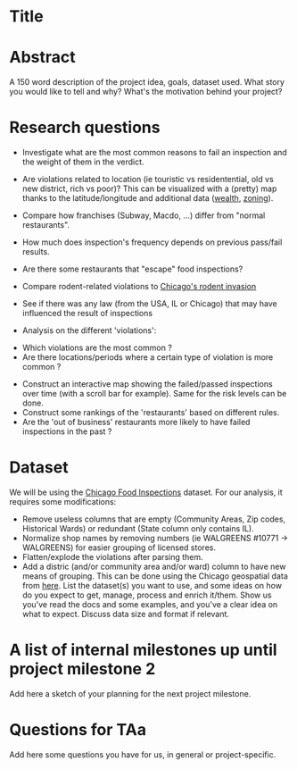 # Title

# Abstract
A 150 word description of the project idea, goals, dataset used. What story you would like to tell and why? What's the motivation behind your project?

# Research questions

* Investigate what are the most common reasons to fail an inspection and the weight of them in the verdict.
* Are violations related to location (ie touristic vs residentential, old vs new district, rich vs poor)? This can be visualized with a (pretty) map thanks to the latitude/longitude and additional data ([wealth](https://www.chicagobusiness.com/static/section/chicagos-wealth-divide.html), [zoning](https://gisapps.chicago.gov/ZoningMapWeb/?liab=1&config=zoning)).
* Compare how franchises (Subway, Macdo, ...) differ from "normal restaurants".
* How much does inspection's frequency depends on previous pass/fail results.
* Are there some restaurants that "escape" food inspections?
* Compare rodent-related violations to [Chicago's rodent invasion](https://southsideweekly.com/i-smell-a-rat/)
* See if there was any law (from the USA, IL or Chicago) that may have influenced the result of inspections

* Analysis on the different 'violations':
- Which violations are the most common ?
- Are there locations/periods where a certain type of violation is more common ?

* Construct an interactive map showing the failed/passed inspections over time (with a scroll bar for example). Same for the risk levels can be done.
* Construct some rankings of the 'restaurants' based on different rules.
* Are the 'out of business' restaurants more likely to have failed inspections in the past ?

# Dataset
We will be using the [Chicago Food Inspections](https://www.kaggle.com/chicago/chicago-food-inspections#food-inspections.csv) dataset. For our analysis, it requires some modifications:
* Remove useless columns that are empty (Community Areas, Zip codes, Historical Wards) or redundant (State column only contains IL).
* Normalize shop names by removing numbers (ie WALGREENS #10771 -> WALGREENS) for easier grouping of licensed stores.
* Flatten/explode the violations after parsing them.
* Add a distric (and/or community area and/or ward) column to have new means of grouping. This can be done using the Chicago geospatial data from [here](https://data.cityofchicago.org/Facilities-Geographic-Boundaries/Boundaries-Neighborhoods/bbvz-uum9).
List the dataset(s) you want to use, and some ideas on how do you expect to get, manage, process and enrich it/them. Show us you've read the docs and some examples, and you've a clear idea on what to expect. Discuss data size and format if relevant.

# A list of internal milestones up until project milestone 2
Add here a sketch of your planning for the next project milestone.

# Questions for TAa
Add here some questions you have for us, in general or project-specific. 
